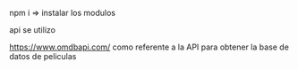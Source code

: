 npm i => instalar los modulos


api se utilizo

https://www.omdbapi.com/ como referente a la API para obtener la  base de datos de 
                         peliculas 